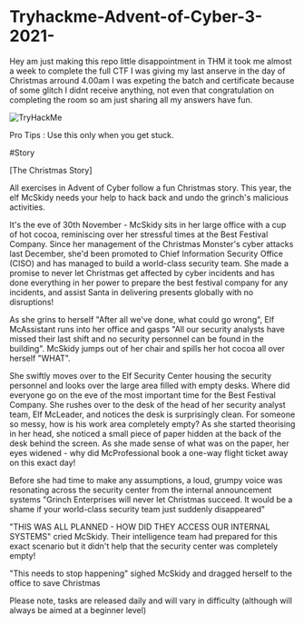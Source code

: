 # Tryhackme-Advent-of-Cyber-3-2021-

Hey am just making this repo little disappointment in THM it took me almost a week to complete the full CTF I was giving my last anserve in the day of Christmas arround 4.00am I was expeting the batch and certificate because of some glitch I didnt receive anything, not even that congratulation on completing the room so am just sharing all my answers have fun.

<img src="https://tryhackme-badges.s3.amazonaws.com/qmark.png" alt="TryHackMe">

Pro Tips :
Use this only when you get stuck.

#Story

[The Christmas Story]

All exercises in Advent of Cyber follow a fun Christmas story. This year, the elf McSkidy needs your help to hack back and undo the grinch's malicious activities.

It's the eve of 30th November - McSkidy sits in her large office with a cup of hot cocoa, reminiscing over her stressful times at the Best Festival Company. Since her management of the Christmas Monster's cyber attacks last December, she'd been promoted to Chief Information Security Office (CISO) and has managed to build a world-class security team. She made a promise to never let Christmas get affected by cyber incidents and has done everything in her power to prepare the best festival company for any incidents, and assist Santa in delivering presents globally with no disruptions!

As she grins to herself "After all we've done, what could go wrong", Elf McAssistant runs into her office and gasps "All our security analysts have missed their last shift and no security personnel can be found in the building". McSkidy jumps out of her chair and spills her hot cocoa all over herself "WHAT".

She swiftly moves over to the Elf Security Center housing the security personnel and looks over the large area filled with empty desks. Where did everyone go on the eve of the most important time for the Best Festival Company. She rushes over to the desk of the head of her security analyst team, Elf McLeader, and notices the desk is surprisingly clean. For someone so messy, how is his work area completely empty? As she started theorising in her head, she noticed a small piece of paper hidden at the back of the desk behind the screen. As she made sense of what was on the paper, her eyes widened - why did McProfessional book a one-way flight ticket away on this exact day!

Before she had time to make any assumptions, a loud, grumpy voice was resonating across the security center from the internal announcement systems "Grinch Enterprises will never let Christmas succeed. It would be a shame if your world-class security team just suddenly disappeared"

"THIS WAS ALL PLANNED - HOW DID THEY ACCESS OUR INTERNAL SYSTEMS" cried McSkidy. Their intelligence team had prepared for this exact scenario but it didn't help that the security center was completely empty!

"This needs to stop happening" sighed McSkidy and dragged herself to the office to save Christmas

Please note, tasks are released daily and will vary in difficulty (although will always be aimed at a beginner level)

